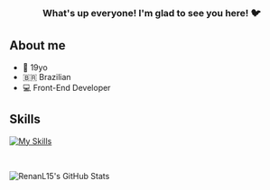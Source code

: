 <h3 align="center"> What's up everyone! I'm glad to see you here! 🐦<h3>
  <p align="center">
  
  ## About me
  
  - 🤵 19yo
  - 🇧🇷 Brazilian
  - 💻 Front-End Developer
  
  ## Skills
  
  [![My Skills](https://skillicons.dev/icons?i=js,html,css,react,tailwind,nodejs,angular,bootstrap,php,figma,mysql)](https://skillicons.dev)
  
  <br>
  
  ![RenanL15's GitHub Stats](https://github-readme-stats.vercel.app/api?username=renanl15&show_icons=true&count_private=true&hide_border=true&theme=dark)
  
